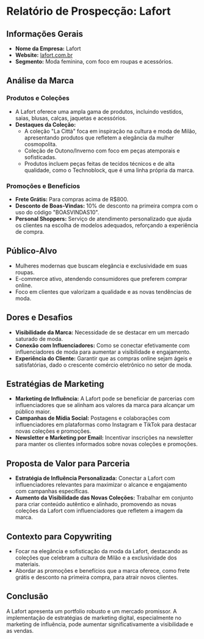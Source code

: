 # Relatório de Prospecção: Lafort

## Informações Gerais

- **Nome da Empresa:** Lafort
- **Website:** [lafort.com.br](https://lafort.com.br)
- **Segmento:** Moda feminina, com foco em roupas e acessórios.

## Análise da Marca

### Produtos e Coleções
- A Lafort oferece uma ampla gama de produtos, incluindo vestidos, saias, blusas, calças, jaquetas e acessórios.
- **Destaques da Coleção:** 
  - A coleção "La Città" foca em inspiração na cultura e moda de Milão, apresentando produtos que refletem a elegância da mulher cosmopolita.
  - Coleção de Outono/Inverno com foco em peças atemporais e sofisticadas.
  - Produtos incluem peças feitas de tecidos técnicos e de alta qualidade, como o Technoblock, que é uma linha própria da marca.

### Promoções e Benefícios
- **Frete Grátis:** Para compras acima de R$800.
- **Desconto de Boas-Vindas:** 10% de desconto na primeira compra com o uso do código "BOASVINDAS10".
- **Personal Shoppers:** Serviço de atendimento personalizado que ajuda os clientes na escolha de modelos adequados, reforçando a experiência de compra.

## Público-Alvo
- Mulheres modernas que buscam elegância e exclusividade em suas roupas.
- E-commerce ativo, atendendo consumidores que preferem comprar online.
- Foco em clientes que valorizam a qualidade e as novas tendências de moda.

## Dores e Desafios
- **Visibilidade da Marca:** Necessidade de se destacar em um mercado saturado de moda.
- **Conexão com Influenciadores:** Como se conectar efetivamente com influenciadores de moda para aumentar a visibilidade e engajamento.
- **Experiência do Cliente:** Garantir que as compras online sejam ágeis e satisfatórias, dado o crescente comércio eletrônico no setor de moda.

## Estratégias de Marketing
- **Marketing de Influência:** A Lafort pode se beneficiar de parcerias com influenciadores que se alinham aos valores da marca para alcançar um público maior.
- **Campanhas de Mídia Social:** Postagens e colaborações com influenciadores em plataformas como Instagram e TikTok para destacar novas coleções e promoções.
- **Newsletter e Marketing por Email:** Incentivar inscrições na newsletter para manter os clientes informados sobre novas coleções e promoções.

## Proposta de Valor para Parceria
- **Estratégia de Influência Personalizada:** Conectar a Lafort com influenciadores relevantes para maximizar o alcance e engajamento com campanhas específicas.
- **Aumento da Visibilidade das Novas Coleções:** Trabalhar em conjunto para criar conteúdo autêntico e alinhado, promovendo as novas coleções da Lafort com influenciadores que refletem a imagem da marca.

## Contexto para Copywriting
- Focar na elegância e sofisticação da moda da Lafort, destacando as coleções que celebram a cultura de Milão e a exclusividade dos materiais.
- Abordar as promoções e benefícios que a marca oferece, como frete grátis e desconto na primeira compra, para atrair novos clientes.

## Conclusão
A Lafort apresenta um portfolio robusto e um mercado promissor. A implementação de estratégias de marketing digital, especialmente no marketing de influência, pode aumentar significativamente a visibilidade e as vendas.